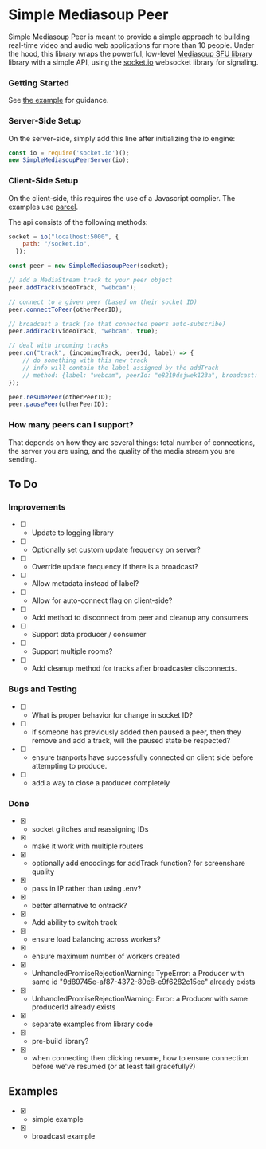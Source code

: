 # Simple Mediasoup Peer

Simple Mediasoup Peer is meant to provide a simple approach to building real-time video and audio web applications for more than 10 people.  Under the hood, this library wraps the powerful, low-level [Mediasoup SFU library](https://mediasoup.org/) library with a simple API, using the [socket.io](https://socket.io/) websocket library for signaling.

### Getting Started

See [the example](./examples/simple/) for guidance.


### Server-Side Setup
On the server-side, simply add this line after initializing the io engine:
```js
const io = require('socket.io')();
new SimpleMediasoupPeerServer(io);
```

### Client-Side Setup
On the client-side, this requires the use of a Javascript complier.  The examples use [parcel](https://parceljs.org/).

The api consists of the following methods:

```js
socket = io("localhost:5000", {
    path: "/socket.io",
  });

const peer = new SimpleMediasoupPeer(socket);

// add a MediaStream track to your peer object
peer.addTrack(videoTrack, "webcam");

// connect to a given peer (based on their socket ID)
peer.connectToPeer(otherPeerID);

// broadcast a track (so that connected peers auto-subscribe)
peer.addTrack(videoTrack, "webcam", true);

// deal with incoming tracks
peer.on("track", (incomingTrack, peerId, label) => {
    // do something with this new track
    // info will contain the label assigned by the addTrack 
    // method: {label: "webcam", peerId: "e8219dsjwek123a", broadcast: false}
});

peer.resumePeer(otherPeerID);
peer.pausePeer(otherPeerID);

```


### How many peers can I support?
That depends on how they are several things: total number of connections, the server you are using, and the quality of the media stream you are sending.  



## To Do

### Improvements
- [ ] - Update to logging library 
- [ ] - Optionally set custom update frequency on server?
- [ ] - Override update frequency if there is a broadcast?
- [ ] - Allow metadata instead of label?
- [ ] - Allow for auto-connect flag on client-side?
- [ ] - Add method to disconnect from peer and cleanup any consumers
- [ ] - Support data producer / consumer
- [ ] - Support multiple rooms?
- [ ] - Add cleanup method for tracks after broadcaster disconnects.


### Bugs and Testing
- [ ] - What is proper behavior for change in socket ID?
- [ ] - if someone has previously added then paused a peer, then they remove and add a track, will the paused state be respected?
- [ ] - ensure tranports have successfully connected on client side before attempting to produce.
- [ ] - add a way to close a producer completely

### Done
- [X] - socket glitches and reassigning IDs
- [X] - make it work with multiple routers
- [X] - optionally add encodings for addTrack function? for screenshare quality
- [X] - pass in IP rather than using .env?
- [X] - better alternative to ontrack?
- [X] - Add ability to switch track
- [x] - ensure load balancing across workers? 
- [x] - ensure maximum number of workers created
- [x] - UnhandledPromiseRejectionWarning: TypeError: a Producer with same id "9d89745e-af87-4372-80e8-e9f6282c15ee" already exists
- [x] - UnhandledPromiseRejectionWarning: Error: a Producer with same producerId already exists
- [X] - separate examples from library code
- [X] - pre-build library?
- [X] - when connecting then clicking resume, how to ensure connection before we've resumed (or at least fail gracefully?)




## Examples
- [X] - simple example
- [X] - broadcast example
